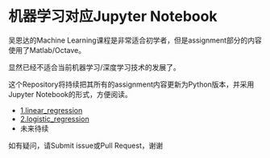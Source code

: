 # 机器学习对应Jupyter Notebook

吴恩达的Machine Learning课程是非常适合初学者，但是assignment部分的内容使用了Matlab/Octave。

显然已经不适合当前机器学习/深度学习技术的发展了。

这个Repository将持续把其所有的assignment内容更新为Python版本，并采用Jupyter Notebook的形式，方便阅读。

* [1.linear_regression](1.linear_regression)
* [2.logistic_regression](2.logistic_regression)
* 未来待续

如有疑问，请Submit issue或Pull Request，谢谢
